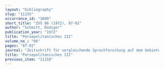 ```yaml
---
layout: "bibliography"
slug: "11155"
occurrence_id: "3899"
short_title: "ZVS 86 (1972), 87-92"
author: "Schmitt, Rüdiger"
publication_year: "1972"
title: "Persepolitanisches III"
volume_no_: "86"
pages: "87-92"
journal: "Zeitschrift für vergleichende Sprachforschung auf dem Gebiete der Indogermanischen Sprachen"
title: "Persepolitanisches III"
previous_item: "11158"
---
```

